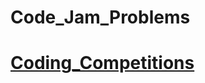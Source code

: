# Code_Jam_Problems
<h1> <a href ="https://codingcompetitions.withgoogle.com/codejam/round/0000000000876ff1"> Coding_Competitions </a> </h1>
